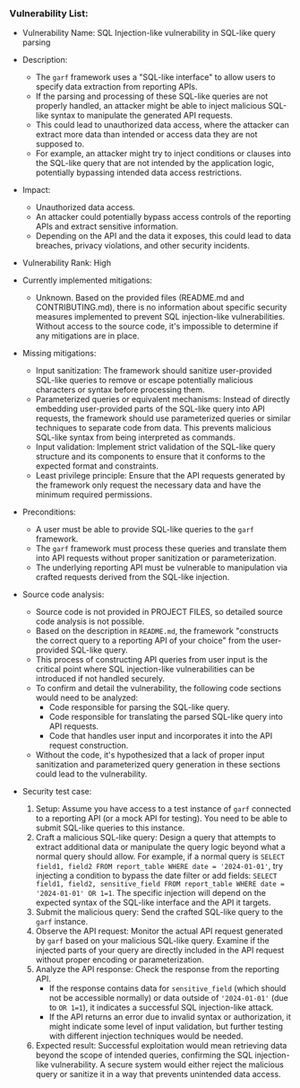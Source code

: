 ### Vulnerability List:

- Vulnerability Name: SQL Injection-like vulnerability in SQL-like query parsing

- Description:
    - The `garf` framework uses a "SQL-like interface" to allow users to specify data extraction from reporting APIs.
    - If the parsing and processing of these SQL-like queries are not properly handled, an attacker might be able to inject malicious SQL-like syntax to manipulate the generated API requests.
    - This could lead to unauthorized data access, where the attacker can extract more data than intended or access data they are not supposed to.
    - For example, an attacker might try to inject conditions or clauses into the SQL-like query that are not intended by the application logic, potentially bypassing intended data access restrictions.

- Impact:
    - Unauthorized data access.
    - An attacker could potentially bypass access controls of the reporting APIs and extract sensitive information.
    - Depending on the API and the data it exposes, this could lead to data breaches, privacy violations, and other security incidents.

- Vulnerability Rank: High

- Currently implemented mitigations:
    - Unknown. Based on the provided files (README.md and CONTRIBUTING.md), there is no information about specific security measures implemented to prevent SQL injection-like vulnerabilities. Without access to the source code, it's impossible to determine if any mitigations are in place.

- Missing mitigations:
    - Input sanitization: The framework should sanitize user-provided SQL-like queries to remove or escape potentially malicious characters or syntax before processing them.
    - Parameterized queries or equivalent mechanisms: Instead of directly embedding user-provided parts of the SQL-like query into API requests, the framework should use parameterized queries or similar techniques to separate code from data. This prevents malicious SQL-like syntax from being interpreted as commands.
    - Input validation: Implement strict validation of the SQL-like query structure and its components to ensure that it conforms to the expected format and constraints.
    - Least privilege principle: Ensure that the API requests generated by the framework only request the necessary data and have the minimum required permissions.

- Preconditions:
    - A user must be able to provide SQL-like queries to the `garf` framework.
    - The `garf` framework must process these queries and translate them into API requests without proper sanitization or parameterization.
    - The underlying reporting API must be vulnerable to manipulation via crafted requests derived from the SQL-like injection.

- Source code analysis:
    - Source code is not provided in PROJECT FILES, so detailed source code analysis is not possible.
    - Based on the description in `README.md`, the framework "constructs the correct query to a reporting API of your choice" from the user-provided SQL-like query.
    - This process of constructing API queries from user input is the critical point where SQL injection-like vulnerabilities can be introduced if not handled securely.
    - To confirm and detail the vulnerability, the following code sections would need to be analyzed:
        - Code responsible for parsing the SQL-like query.
        - Code responsible for translating the parsed SQL-like query into API requests.
        - Code that handles user input and incorporates it into the API request construction.
    - Without the code, it's hypothesized that a lack of proper input sanitization and parameterized query generation in these sections could lead to the vulnerability.

- Security test case:
    1. Setup: Assume you have access to a test instance of `garf` connected to a reporting API (or a mock API for testing). You need to be able to submit SQL-like queries to this instance.
    2. Craft a malicious SQL-like query:  Design a query that attempts to extract additional data or manipulate the query logic beyond what a normal query should allow. For example, if a normal query is `SELECT field1, field2 FROM report_table WHERE date = '2024-01-01'`, try injecting a condition to bypass the date filter or add fields: `SELECT field1, field2, sensitive_field FROM report_table WHERE date = '2024-01-01' OR 1=1`.  The specific injection will depend on the expected syntax of the SQL-like interface and the API it targets.
    3. Submit the malicious query: Send the crafted SQL-like query to the `garf` instance.
    4. Observe the API request: Monitor the actual API request generated by `garf` based on your malicious SQL-like query. Examine if the injected parts of your query are directly included in the API request without proper encoding or parameterization.
    5. Analyze the API response: Check the response from the reporting API.
        - If the response contains data for `sensitive_field` (which should not be accessible normally) or data outside of `'2024-01-01'` (due to `OR 1=1`), it indicates a successful SQL injection-like attack.
        - If the API returns an error due to invalid syntax or authorization, it might indicate some level of input validation, but further testing with different injection techniques would be needed.
    6. Expected result: Successful exploitation would mean retrieving data beyond the scope of intended queries, confirming the SQL injection-like vulnerability. A secure system would either reject the malicious query or sanitize it in a way that prevents unintended data access.